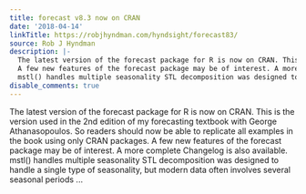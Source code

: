 ```yaml
---
title: forecast v8.3 now on CRAN
date: '2018-04-14'
linkTitle: https://robjhyndman.com/hyndsight/forecast83/
source: Rob J Hyndman
description: |-
  The latest version of the forecast package for R is now on CRAN. This is the version used in the 2nd edition of my forecasting textbook with George Athanasopoulos. So readers should now be able to replicate all examples in the book using only CRAN packages.
  A few new features of the forecast package may be of interest. A more complete Changelog is also available.
  mstl() handles multiple seasonality STL decomposition was designed to handle a single type of seasonality, but modern data often involves several seasonal periods ...
disable_comments: true
---
```

The latest version of the forecast package for R is now on CRAN. This is the version used in the 2nd edition of my forecasting textbook with George Athanasopoulos. So readers should now be able to replicate all examples in the book using only CRAN packages.
A few new features of the forecast package may be of interest. A more complete Changelog is also available.
mstl() handles multiple seasonality STL decomposition was designed to handle a single type of seasonality, but modern data often involves several seasonal periods ...